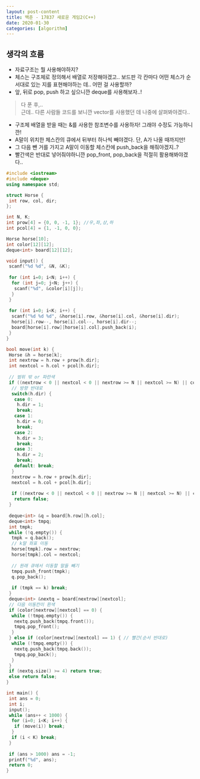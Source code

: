 ```yaml
---
layout: post-content
title: 백준 - 17837 새로운 게임2(C++)
date: 2020-01-30
categories: [algorithm]
---
```


## 생각의 흐름
- 자료구조는 뭘 사용해야하지?
- 체스는 구조체로 정의해서 배열로 저장해야겠고.. 보드판 각 칸마다 어떤 체스가 순서대로 있는 지를 표현해야하는 데.. 어떤 걸 사용할까?
- 앞, 뒤로 pop, push 하고 싶으니깐 deque를 사용해보자..!
> 다 푼 후,.. <br/>
> 근데.. 다른 사람들 코드를 보니깐 vector를 사용했던 데 나중에 살펴봐야겠다..
- 구조체 배열을 받을 때는 &를 사용한 참조변수를 사용하자! 그래야 수정도 가능하니깐!
- A말이 위치한 체스칸의 큐에서 뒤부터 하나씩 빼야겠다. 단, A가 나올 때까지만!
- 그 다음 뺀 거를 가지고 A말이 이동할 체스칸에 push_back을 해줘야겠지..?
- 빨간색은 반대로 넣어줘야하니깐 pop_front, pop_back을 적절히 활용해봐야겠다..

```cpp
#include <iostream>
#include <deque>
using namespace std;

struct Horse {
 int row, col, dir;
};

int N, K;
int prow[4] = {0, 0, -1, 1}; //우,좌,상,하
int pcol[4] = {1, -1, 0, 0};

Horse horse[10];
int color[12][12];
deque<int> board[12][12];

void input() {
 scanf("%d %d", &N, &K);
 
 for (int i=0; i<N; i++) {
  for (int j=0; j<N; j++) {
   scanf("%d", &color[i][j]);
  }
 }
 
 for (int i=0; i<K; i++) {
  scanf("%d %d %d", &horse[i].row, &horse[i].col, &horse[i].dir);
  horse[i].row--, horse[i].col--, horse[i].dir--;
  board[horse[i].row][horse[i].col].push_back(i);
 } 
}

bool move(int k) {
 Horse &h = horse[k];
 int nextrow = h.row + prow[h.dir];
 int nextcol = h.col + pcol[h.dir];
 
 // 범위 밖 or 파란색
 if ((nextrow < 0 || nextcol < 0 || nextrow >= N || nextcol >= N) || color[nextrow][nextcol] == 2) {
  // 방향 반대로
  switch(h.dir) {
   case 0:
    h.dir = 1;
    break;
   case 1:
    h.dir = 0;
    break;
   case 2:
    h.dir = 3;
    break;
   case 3:
    h.dir = 2;
    break;
   default: break;
  }
  nextrow = h.row + prow[h.dir];
  nextcol = h.col + pcol[h.dir];
  
  if ((nextrow < 0 || nextcol < 0 || nextrow >= N || nextcol >= N) || color[nextrow][nextcol] == 2) 
   return false;
 }
 
 deque<int> &q = board[h.row][h.col];
 deque<int> tmpq;
 int tmpk;
 while (!q.empty()) {
  tmpk = q.back();
  // k말 좌표 이동
  horse[tmpk].row = nextrow;
  horse[tmpk].col = nextcol;
  
  // 원래 큐에서 이동할 말들 빼기
  tmpq.push_front(tmpk);
  q.pop_back();
  
  if (tmpk == k) break;
 }
 deque<int> &nextq = board[nextrow][nextcol];
 // 다음 이동칸이 흰색
 if (color[nextrow][nextcol] == 0) {
  while (!tmpq.empty()) {
   nextq.push_back(tmpq.front());
   tmpq.pop_front();
  }
 } else if (color[nextrow][nextcol] == 1) { // 빨간(순서 반대로)
  while (!tmpq.empty()) {
   nextq.push_back(tmpq.back());
   tmpq.pop_back();
  }
 }
 if (nextq.size() >= 4) return true;
 else return false;
}

int main() {
 int ans = 0;
 int i;
 input();
 while (ans++ < 1000) {
  for (i=0; i<K; i++) {
   if (move(i)) break;
  }
  if (i < K) break;
 }
 
 if (ans > 1000) ans = -1;
 printf("%d", ans);
 return 0;
}
```